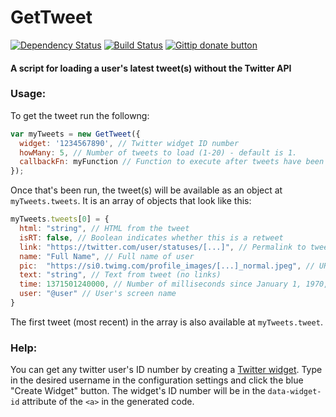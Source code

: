 # GetTweet
[![Dependency Status](https://gemnasium.com/jking90/GetTweet.png)](https://gemnasium.com/jking90/GetTweet)
[![Build Status](https://travis-ci.org/jking90/GetTweet.png?branch=master)](https://travis-ci.org/jking90/GetTweet)
[![Gittip donate button](http://img.shields.io/gittip/jking90.png)](https://www.gittip.com/jking90/ "Donate weekly to this project using Gittip")

#### A script for loading a user's latest tweet(s) without the Twitter API

### Usage:
To get the tweet run the followng:

```javascript
var myTweets = new GetTweet({
  widget: '1234567890', // Twitter widget ID number
  howMany: 5, // Number of tweets to load (1-20) - default is 1.
  callbackFn: myFunction // Function to execute after tweets have been fetched
});
```

Once that's been run, the tweet(s) will be available as an object at `myTweets.tweets`. It is an array of objects that look like this:

```javascript
myTweets.tweets[0] = {
  html: "string", // HTML from the tweet 
  isRT: false, // Boolean indicates whether this is a retweet
  link: "https://twitter.com/user/statuses/[...]", // Permalink to tweet
  name: "Full Name", // Full name of user
  pic:  "https://si0.twimg.com/profile_images/[...]_normal.jpeg", // URL for user's profile picture
  text: "string", // Text from tweet (no links)
  time: 1371501240000, // Number of milliseconds since January 1, 1970, 00:00:00 UTC
  user: "@user" // User's screen name
}
```

The first tweet (most recent) in the array is also available at `myTweets.tweet`.


### Help:
You can get any twitter user's ID number by creating a [Twitter widget](https://twitter.com/settings/widgets). Type in the desired username in the configuration settings and click the blue "Create Widget" button. The widget's ID number will be in the `data-widget-id` attribute of the `<a>` in the generated code.
